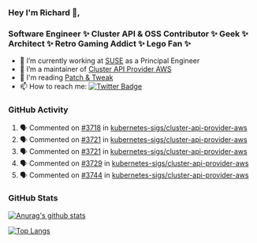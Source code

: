 ### Hey I'm Richard 👋, 

<h3 align="left">Software Engineer ✨ Cluster API & OSS Contributor ✨ Geek ✨ Architect ✨ Retro Gaming Addict ✨ Lego Fan ✨</h3>

- 🔭 I’m currently working at [SUSE](https://www.suse.com/) as a Principal Engineer
- 👯 I’m a maintainer of [Cluster API Provider AWS](https://github.com/kubernetes-sigs/cluster-api-provider-aws)
- 💬 I'm reading [Patch & Tweak](https://bjooks.com/products/patch-tweak-exploring-modular-synthesis)
- 📫 How to reach me: [![Twitter Badge](https://img.shields.io/badge/-@fruit_case-00acee?style=flat&logo=Twitter&logoColor=white)](https://twitter.com/intent/follow?screen_name=fruit_case "Follow on Twitter")

### GitHub Activity 

<!--START_SECTION:activity-->
1. 🗣 Commented on [#3718](https://github.com/kubernetes-sigs/cluster-api-provider-aws/issues/3718) in [kubernetes-sigs/cluster-api-provider-aws](https://github.com/kubernetes-sigs/cluster-api-provider-aws)
2. 🗣 Commented on [#3721](https://github.com/kubernetes-sigs/cluster-api-provider-aws/issues/3721) in [kubernetes-sigs/cluster-api-provider-aws](https://github.com/kubernetes-sigs/cluster-api-provider-aws)
3. 🗣 Commented on [#3721](https://github.com/kubernetes-sigs/cluster-api-provider-aws/issues/3721) in [kubernetes-sigs/cluster-api-provider-aws](https://github.com/kubernetes-sigs/cluster-api-provider-aws)
4. 🗣 Commented on [#3729](https://github.com/kubernetes-sigs/cluster-api-provider-aws/issues/3729) in [kubernetes-sigs/cluster-api-provider-aws](https://github.com/kubernetes-sigs/cluster-api-provider-aws)
5. 🗣 Commented on [#3744](https://github.com/kubernetes-sigs/cluster-api-provider-aws/issues/3744) in [kubernetes-sigs/cluster-api-provider-aws](https://github.com/kubernetes-sigs/cluster-api-provider-aws)
<!--END_SECTION:activity-->

### GitHub Stats

[![Anurag's github stats](https://github-readme-stats.vercel.app/api?username=richardcase&count_private=true&show_icons=true)](https://github.com/anuraghazra/github-readme-stats)

[![Top Langs](https://github-readme-stats.vercel.app/api/top-langs/?username=richardcase&hide=html&layout=compact)](https://github.com/anuraghazra/github-readme-stats)
